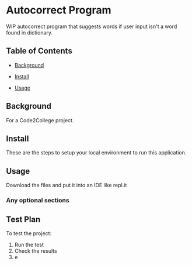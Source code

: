 # Autocorrect Program

WIP autocorrect program that suggests words if user input isn't a word found in dictionary.

## Table of Contents

- [Background](#background)

- [Install](#install)

- [Usage](#usage)

## Background

For a Code2College project.

## Install

These are the steps to setup your local environment to run this application.

## Usage

Download the files and put it into an IDE like repl.it

### Any optional sections

## Test Plan

To test the project:

1.  Run the test
2.  Check the results
3.  e